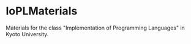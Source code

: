 # IoPLMaterials
Materials for the class "Implementation of Programming Languages" in Kyoto University.
